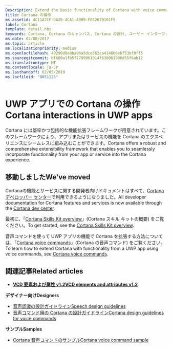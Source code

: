 ```yaml
---
Description: Extend the basic functionality of Cortana with voice commands that activate a UWP app and execute a single action.
title: Cortana の操作
ms.assetid: 4C11A7CF-DA26-4CA1-A9B9-FE52670101F5
label: Cortana
template: detail.hbs
keywords: Cortana, Cortana のキャンバス, Cortana の設計, ユーザー インターフェイス, 音声コマンド, VCD
ms.date: 02/08/2017
ms.topic: article
ms.localizationpriority: medium
ms.openlocfilehash: 49290d0e0ba96a5dce562ca4148b0ebf53bf0ff5
ms.sourcegitcommit: bf600a1fb5f7799961914f638061986d55f6ab12
ms.translationtype: MT
ms.contentlocale: ja-JP
ms.lasthandoff: 02/05/2019
ms.locfileid: "9051125"
---
```

# <a name="cortana-interactions-in-uwp-apps"></a><span data-ttu-id="0e468-103">UWP アプリでの Cortana の操作</span><span class="sxs-lookup"><span data-stu-id="0e468-103">Cortana interactions in UWP apps</span></span>

<span data-ttu-id="0e468-104">Cortana には堅牢かつ包括的な機能拡張フレームワークが用意されています。このフレームワークにより、アプリまたはサービスの機能を Cortana のエクスペリエンスにシームレスに組み込むことができます。</span><span class="sxs-lookup"><span data-stu-id="0e468-104">Cortana offers a robust and comprehensive extensibility framework that enables you to seamlessly incorporate functionality from your app or service into the Cortana experience.</span></span>

## <a name="weve-moved"></a><span data-ttu-id="0e468-105">移動しました</span><span class="sxs-lookup"><span data-stu-id="0e468-105">We've moved</span></span>

<span data-ttu-id="0e468-106">Cortanaの機能とサービスに関する開発者向けドキュメントはすべて、[Cortana デベロッパー センター](https://developer.microsoft.com/cortana)で利用できるようになりました。</span><span class="sxs-lookup"><span data-stu-id="0e468-106">All developer documentation for Cortana features and services is now available through the [Cortana dev center](https://developer.microsoft.com/cortana).</span></span>

<span data-ttu-id="0e468-107">最初に、「[Cortana Skills Kit overview](https://docs.microsoft.com/cortana/skills/overview)」(Cortana スキル キットの概要) をご覧ください。</span><span class="sxs-lookup"><span data-stu-id="0e468-107">To get started, see the [Cortana Skills Kit overview](https://docs.microsoft.com/cortana/skills/overview).</span></span>

<span data-ttu-id="0e468-108">音声コマンドを使って UWP アプリの機能で Cortana を拡張する方法については、「[Cortana voice commands](https://docs.microsoft.com/cortana/voice-commands/vcd)」(Cortana の音声コマンド) をご覧ください。</span><span class="sxs-lookup"><span data-stu-id="0e468-108">To learn how to extend Cortana with functionality from a UWP app using voice commands, see [Cortana voice commands](https://docs.microsoft.com/cortana/voice-commands/vcd).</span></span> 

## <a name="related-articles"></a><span data-ttu-id="0e468-109">関連記事</span><span class="sxs-lookup"><span data-stu-id="0e468-109">Related articles</span></span>

* [**<span data-ttu-id="0e468-110">VCD 要素および属性 v1.2</span><span class="sxs-lookup"><span data-stu-id="0e468-110">VCD elements and attributes v1.2</span></span>**](https://docs.microsoft.com/uwp/schemas/voicecommands/voice-command-elements-and-attributes-1-2)

**<span data-ttu-id="0e468-111">デザイナー向け</span><span class="sxs-lookup"><span data-stu-id="0e468-111">Designers</span></span>**
* [<span data-ttu-id="0e468-112">音声認識の設計ガイドライン</span><span class="sxs-lookup"><span data-stu-id="0e468-112">Speech design guidelines</span></span>](speech-interactions.md)
* [<span data-ttu-id="0e468-113">音声コマンド用の Cortana の設計ガイドライン</span><span class="sxs-lookup"><span data-stu-id="0e468-113">Cortana design guidelines for voice commands</span></span>](https://docs.microsoft.com/cortana/voice-commands/voicecommand-design-guidelines)

**<span data-ttu-id="0e468-114">サンプル</span><span class="sxs-lookup"><span data-stu-id="0e468-114">Samples</span></span>**
* [<span data-ttu-id="0e468-115">Cortana 音声コマンドのサンプル</span><span class="sxs-lookup"><span data-stu-id="0e468-115">Cortana voice command sample</span></span>](https://go.microsoft.com/fwlink/p/?LinkID=619899)
 

 




